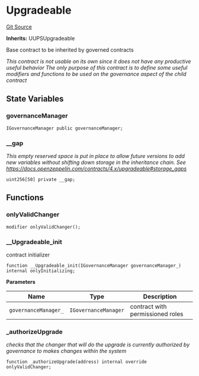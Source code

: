 # Upgradeable

[Git Source](https://github.com/rsksmart/collective-rewards-sc/blob/ae40e66d2b99b4caf83133f94d38374097b51ea3/src/governance/Upgradeable.sol)

**Inherits:** UUPSUpgradeable

Base contract to be inherited by governed contracts

_This contract is not usable on its own since it does not have any *productive useful* behavior The only purpose of this
contract is to define some useful modifiers and functions to be used on the governance aspect of the child contract_

## State Variables

### governanceManager

```solidity
IGovernanceManager public governanceManager;
```

### \_\_gap

_This empty reserved space is put in place to allow future versions to add new variables without shifting down storage
in the inheritance chain. See https://docs.openzeppelin.com/contracts/4.x/upgradeable#storage_gaps_

```solidity
uint256[50] private __gap;
```

## Functions

### onlyValidChanger

```solidity
modifier onlyValidChanger();
```

### \_\_Upgradeable_init

contract initializer

```solidity
function __Upgradeable_init(IGovernanceManager governanceManager_) internal onlyInitializing;
```

**Parameters**

| Name                 | Type                 | Description                      |
| -------------------- | -------------------- | -------------------------------- |
| `governanceManager_` | `IGovernanceManager` | contract with permissioned roles |

### \_authorizeUpgrade

_checks that the changer that will do the upgrade is currently authorized by governance to makes changes within the
system_

```solidity
function _authorizeUpgrade(address) internal override onlyValidChanger;
```
